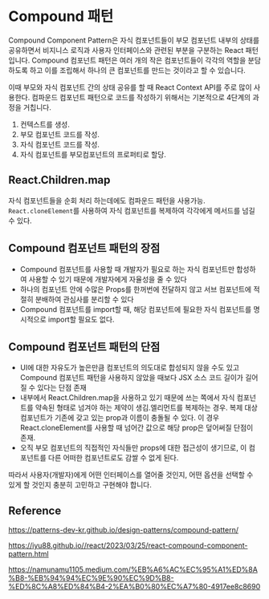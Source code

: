 # Compound 패턴

Compound Component Pattern은 자식 컴포넌트들이 부모 컴포넌트 내부의 상태를 공유하면서 비지니스 로직과 사용자 인터페이스와 관련된 부분을 구분하는 React 패턴입니다.
Compound 컴포넌트 패턴은 여러 개의 작은 컴포넌트들이 각각의 역할을 분담하도록 하고 이를 조립해서 하나의 큰 컴포넌트를 만드는 것이라고 할 수 있습니다.

이때 부모와 자식 컴포넌트 간의 상태 공유를 할 때 React Context API를 주로 많이 사용한다.
컴파운드 컴포넌트 패턴으로 코드를 작성하기 위해서는 기본적으로 4단계의 과정을 거칩니다.

1. 컨텍스트를 생성.
2. 부모 컴포넌트 코드를 작성.
3. 자식 컴포넌트 코드를 작성.
4. 자식 컴포넌트를 부모컴포넌트의 프로퍼티로 할당.

## React.Children.map

자식 컴포넌트들을 순회 처리 하는데에도 컴파운드 패턴을 사용가능.
`React.cloneElement`를 사용하여 자식 컴포넌트를 복제하여 각각에게 메서드를 넘길 수 있다.

## Compound 컴포넌트 패턴의 장점

- Compound 컴포넌트를 사용할 때 개발자가 필요로 하는 자식 컴포넌트만 합성하여 사용할 수 있기 때문에 개발자에게 자율성을 줄 수 있다
- 하나의 컴포넌트 안에 수많은 Props를 한꺼번에 전달하지 않고 서브 컴포넌트에 적절히 분배하여 관심사를 분리할 수 있다
- Compound 컴포넌트를 import할 때, 해당 컴포넌트에 필요한 자식 컴포넌트를 명시적으로 import할 필요도 없다.

## Compound 컴포넌트 패턴의 단점

- UI에 대한 자유도가 높은만큼 컴포넌트의 의도대로 합성되지 않을 수도 있고 Compound 컴포넌트 패턴을 사용하지 않았을 때보다 JSX 소스 코드 길이가 길어질 수 있다는 단점 존재
- 내부에서 React.Children.map을 사용하고 있기 때문에 쓰는 쪽에서 자식 컴포넌트를 약속된 형태로 넘겨야 하는 제약이 생김.엘리먼트를 복제하는 경우. 복제 대상 컴포넌트가 기존에 갖고 있는 prop과 이름이 충돌될 수 있다. 이 경우 React.cloneElement를 사용할 때 넘어간 값으로 해당 prop은 덮어써질 단점이 존재.
- 오직 부모 컴포넌트의 직접적인 자식들만 props에 대한 접근성이 생기므로, 이 컴포넌트를 다른 어떠한 컴포넌트로도 감쌀 수 없게 된다.

따라서 사용자(개발자)에게 어떤 인터페이스를 열어줄 것인지, 어떤 옵션을 선택할 수 있게 할 것인지 충분히 고민하고 구현해야 합니다.

## Reference

https://patterns-dev-kr.github.io/design-patterns/compound-pattern/

https://iyu88.github.io//react/2023/03/25/react-compound-component-pattern.html

https://namunamu1105.medium.com/%EB%A6%AC%EC%95%A1%ED%8A%B8-%EB%94%94%EC%9E%90%EC%9D%B8-%ED%8C%A8%ED%84%B4-2%EA%B0%80%EC%A7%80-4917ee8c8690

